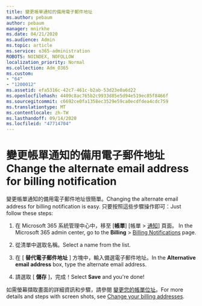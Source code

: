```yaml
---
title: 變更帳單通知的備用電子郵件地址
ms.author: pebaum
author: pebaum
manager: mnirkhe
ms.date: 04/21/2020
ms.audience: Admin
ms.topic: article
ms.service: o365-administration
ROBOTS: NOINDEX, NOFOLLOW
localization_priority: Normal
ms.collection: Adm_O365
ms.custom:
- "64"
- "1200012"
ms.assetid: efa5316c-42c7-461c-b2ab-53d23e0a6d22
ms.openlocfilehash: 4409c8ac765b2c9933d85e5d94e519ec85f8466f
ms.sourcegitcommit: c6692ce0fa1358ec3529e59ca0ecdfdea4cdc759
ms.translationtype: MT
ms.contentlocale: zh-TW
ms.lasthandoff: 09/14/2020
ms.locfileid: "47714704"
---
```

# <a name="change-the-alternate-email-address-for-billing-notification"></a><span data-ttu-id="0b71b-102">變更帳單通知的備用電子郵件地址</span><span class="sxs-lookup"><span data-stu-id="0b71b-102">Change the alternate email address for billing notification</span></span>

<span data-ttu-id="0b71b-103">變更帳單通知的備用電子郵件地址很簡單。</span><span class="sxs-lookup"><span data-stu-id="0b71b-103">Changing the alternate email address for billing notification is easy.</span></span> <span data-ttu-id="0b71b-104">只要按照這些步驟操作即可：</span><span class="sxs-lookup"><span data-stu-id="0b71b-104">Just follow these steps:</span></span>
  
1. <span data-ttu-id="0b71b-105">在 Microsoft 365 系統管理中心中，移至 [**帳單**] [帳單 \> [通知](https://go.microsoft.com/fwlink/p/?linkid=853212)] 頁面。  </span><span class="sxs-lookup"><span data-stu-id="0b71b-105">In the Microsoft 365 admin center, go to the **Billing** \>  [Billing Notifications](https://go.microsoft.com/fwlink/p/?linkid=853212) page.</span></span>

2. <span data-ttu-id="0b71b-106">從清單中選取名稱。</span><span class="sxs-lookup"><span data-stu-id="0b71b-106">Select a name from the list.</span></span>

3. <span data-ttu-id="0b71b-107">在 [ **替代電子郵件地址** ] 方塊中，輸入備選電子郵件地址。</span><span class="sxs-lookup"><span data-stu-id="0b71b-107">In the **Alternative email address** box, type the alternate email address.</span></span>

4. <span data-ttu-id="0b71b-108">請選取 [ **儲存** ]，完成！</span><span class="sxs-lookup"><span data-stu-id="0b71b-108">Select **Save** and you're done!</span></span>

<span data-ttu-id="0b71b-109">如需螢幕擷取畫面的詳細資訊和步驟，請參閱 [變更您的帳單位址](https://docs.microsoft.com/microsoft-365/commerce/billing-and-payments/change-your-billing-addresses)。</span><span class="sxs-lookup"><span data-stu-id="0b71b-109">For more details and steps with screen shots, see [Change your billing addresses](https://docs.microsoft.com/microsoft-365/commerce/billing-and-payments/change-your-billing-addresses).</span></span>
  